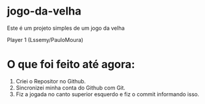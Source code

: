 # jogo-da-velha

Este é um projeto simples de um jogo da velha

Player 1 (Lssemy/PauloMoura)
# O que foi feito até agora:


1. Criei o Repositor no Github.
2. Sincronizei minha conta do Github com Git.
3. Fiz a jogada no canto superior esquerdo e fiz o commit informando isso.